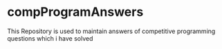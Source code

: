 # compProgramAnswers
This Repository is used to maintain answers of competitive programming questions which i have solved
